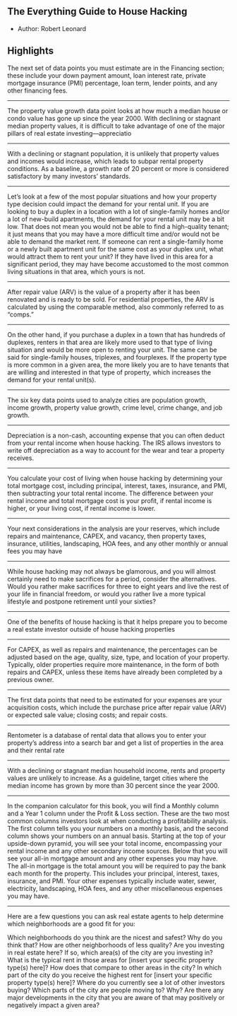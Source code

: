 ## The Everything Guide to House Hacking
- Author: Robert Leonard

## Highlights
The next set of data points you must estimate are in the Financing section; these include your down payment amount, loan interest rate, private mortgage insurance (PMI) percentage, loan term, lender points, and any other financing fees.

---
The property value growth data point looks at how much a median house or condo value has gone up since the year 2000. With declining or stagnant median property values, it is difficult to take advantage of one of the major pillars of real estate investing—appreciatio

---
With a declining or stagnant population, it is unlikely that property values and incomes would increase, which leads to subpar rental property conditions. As a baseline, a growth rate of 20 percent or more is considered satisfactory by many investors’ standards.

---
Let’s look at a few of the most popular situations and how your property type decision could impact the demand for your rental unit. If you are looking to buy a duplex in a location with a lot of single-family homes and/or a lot of new-build apartments, the demand for your rental unit may be a bit low. That does not mean you would not be able to find a high-quality tenant; it just means that you may have a more difficult time and/or would not be able to demand the market rent. If someone can rent a single-family home or a newly built apartment unit for the same cost as your duplex unit, what would attract them to rent your unit? If they have lived in this area for a significant period, they may have become accustomed to the most common living situations in that area, which yours is not.

---
After repair value (ARV) is the value of a property after it has been renovated and is ready to be sold. For residential properties, the ARV is calculated by using the comparable method, also commonly referred to as “comps.”

---
On the other hand, if you purchase a duplex in a town that has hundreds of duplexes, renters in that area are likely more used to that type of living situation and would be more open to renting your unit. The same can be said for single-family houses, triplexes, and fourplexes. If the property type is more common in a given area, the more likely you are to have tenants that are willing and interested in that type of property, which increases the demand for your rental unit(s).

---
The six key data points used to analyze cities are population growth, income growth, property value growth, crime level, crime change, and job growth.

---
Depreciation is a non-cash, accounting expense that you can often deduct from your rental income when house hacking. The IRS allows investors to write off depreciation as a way to account for the wear and tear a property receives. 

---
You calculate your cost of living when house hacking by determining your total mortgage cost, including principal, interest, taxes, insurance, and PMI, then subtracting your total rental income. The difference between your rental income and total mortgage cost is your profit, if rental income is higher, or your living cost, if rental income is lower.

---
Your next considerations in the analysis are your reserves, which include repairs and maintenance, CAPEX, and vacancy, then property taxes, insurance, utilities, landscaping, HOA fees, and any other monthly or annual fees you may have

---
While house hacking may not always be glamorous, and you will almost certainly need to make sacrifices for a period, consider the alternatives. Would you rather make sacrifices for three to eight years and live the rest of your life in financial freedom, or would you rather live a more typical lifestyle and postpone retirement until your sixties?

---
One of the benefits of house hacking is that it helps prepare you to become a real estate investor outside of house hacking properties

---
For CAPEX, as well as repairs and maintenance, the percentages can be adjusted based on the age, quality, size, type, and location of your property. Typically, older properties require more maintenance, in the form of both repairs and CAPEX, unless these items have already been completed by a previous owner. 

---
The first data points that need to be estimated for your expenses are your acquisition costs, which include the purchase price after repair value (ARV) or expected sale value; closing costs; and repair costs. 

---
Rentometer is a database of rental data that allows you to enter your property’s address into a search bar and get a list of properties in the area and their rental rate

---
With a declining or stagnant median household income, rents and property values are unlikely to increase. As a guideline, target cities where the median income has grown by more than 30 percent since the year 2000.

---
In the companion calculator for this book, you will find a Monthly column and a Year 1 column under the Profit & Loss section. These are the two most common columns investors look at when conducting a profitability analysis. The first column tells you your numbers on a monthly basis, and the second column shows your numbers on an annual basis.
Starting at the top of your upside-down pyramid, you will see your total income, encompassing your rental income and any other secondary income sources. Below that you will see your all-in mortgage amount and any other expenses you may have. The all-in mortgage is the total amount you will be required to pay the bank each month for the property. This includes your principal, interest, taxes, insurance, and PMI. Your other expenses typically include water, sewer, electricity, landscaping, HOA fees, and any other miscellaneous expenses you may have.

---
Here are a few questions you can ask real estate agents to help determine which neighborhoods are a good fit for you:

Which neighborhoods do you think are the nicest and safest?
Why do you think that? How are other neighborhoods of less quality?
Are you investing in real estate here? If so, which area(s) of the city are you investing in?
What is the typical rent in those areas for [insert your specific property type(s) here]? How does that compare to other areas in the city?
In which part of the city do you receive the highest rent for [insert your specific property type(s) here]?
Where do you currently see a lot of other investors buying?
Which parts of the city are people moving to? Why?
Are there any major developments in the city that you are aware of that may positively or negatively impact a given area?

